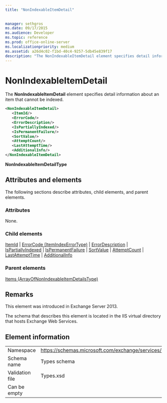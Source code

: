 ```yaml
---
title: "NonIndexableItemDetail"
 
 
manager: sethgros
ms.date: 09/17/2015
ms.audience: Developer
ms.topic: reference
ms.prod: office-online-server
ms.localizationpriority: medium
ms.assetid: a26d4c02-f1bd-40c4-9257-5db45e839f17
description: "The NonIndexableItemDetail element specifies detail information about an item that cannot be indexed."
---
```


# NonIndexableItemDetail

The **NonIndexableItemDetail** element specifies detail information about an item that cannot be indexed. 
  
```XML
<NonIndexableItemDetail>
   <ItemId/>
   <ErrorCode/>
   <ErrorDescription/>
   <IsPartiallyIndexed/>
   <IsPermanentFailure/>
   <SortValue/>
   <AttemptCount/>
   <LastAttemptTime/>
   <AdditionalInfo/>
</NonIndexableItemDetail>
```

 **NonIndexableItemDetailType**
## Attributes and elements

The following sections describe attributes, child elements, and parent elements.
  
### Attributes

None.
  
### Child elements

[ItemId](itemid.md) | [ErrorCode (ItemIndexErrorType)](errorcode-itemindexerrortype.md) | [ErrorDescription](errordescription.md) | [IsPartiallyIndexed](ispartiallyindexed.md) | [IsPermanentFailure](ispermanentfailure.md) | [SortValue](sortvalue.md) | [AttemptCount](attemptcount.md) | [LastAttemptTime](lastattempttime.md) | [AdditionalInfo](additionalinfo.md)
  
### Parent elements

[Items (ArrayOfNonIndexableItemDetailsType)](items-arrayofnonindexableitemdetailstype.md)
  
## Remarks

This element was introduced in Exchange Server 2013.
  
The schema that describes this element is located in the IIS virtual directory that hosts Exchange Web Services.
  
## Element information

|||
|:-----|:-----|
|Namespace  <br/> |https://schemas.microsoft.com/exchange/services/2006/types  <br/> |
|Schema name  <br/> |Types schema  <br/> |
|Validation file  <br/> |Types.xsd  <br/> |
|Can be empty  <br/> ||
   

